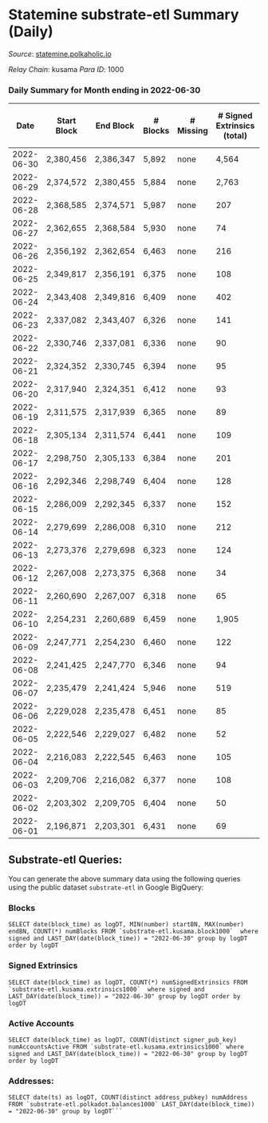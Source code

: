 # Statemine substrate-etl Summary (Daily)

_Source_: [statemine.polkaholic.io](https://statemine.polkaholic.io)

*Relay Chain*: kusama
*Para ID*: 1000



### Daily Summary for Month ending in 2022-06-30


| Date | Start Block | End Block | # Blocks | # Missing | # Signed Extrinsics (total) | # Active Accounts | # Addresses with Balances | # Events | # Transfers | # XCM Transfers In | # XCM Transfers Out |
| ---- | ----------- | --------- | -------- | --------- | --------------------------- | ----------------- | ------------------------- | -------- | ----------- | ------------------ | ------------------- |
| 2022-06-30 | 2,380,456 | 2,386,347 | 5,892 | none | 4,564 | 4,441 | 55,762 | 167,419 | 20,393 ($98,864.59) | 23 ($960.59) | 35 ($21,507.45) |
| 2022-06-29 | 2,374,572 | 2,380,455 | 5,884 | none | 2,763 | 2,664 | 46,090 | 143,462 | 16,705 ($41,481.20) | 18 ($1,020.93) | 13 ($6,910.48) |
| 2022-06-28 | 2,368,585 | 2,374,571 | 5,987 | none | 207 | 26 | 36,365 | 45,541 | 3,398 ($456,572) | 4 ($12.19) | 24 ($114,894) |
| 2022-06-27 | 2,362,655 | 2,368,584 | 5,930 | none | 74 | 36 | 36,356 | 13,667 | 1,437 ($198,145) | 9 ($95.29) | 30 ($23,219.03) |
| 2022-06-26 | 2,356,192 | 2,362,654 | 6,463 | none | 216 | 55 | 36,347 | 15,957 | 2,134 ($489,806) | 16 ($2,679.80) | 46 ($62,081.50) |
| 2022-06-25 | 2,349,817 | 2,356,191 | 6,375 | none | 108 | 51 | 36,341 | 15,419 | 2,104 ($789,458) | 19 ($4,348.14) | 53 ($85,600.88) |
| 2022-06-24 | 2,343,408 | 2,349,816 | 6,409 | none | 402 | 163 | 36,335 | 19,367 | 4,368 ($930,611) | 72 ($27,490.91) | 220 ($327,451) |
| 2022-06-23 | 2,337,082 | 2,343,407 | 6,326 | none | 141 | 64 | 36,307 | 50,552 | 7,166 ($237,695) | 19 ($9,541.45) | 62 ($76,186.98) |
| 2022-06-22 | 2,330,746 | 2,337,081 | 6,336 | none | 90 | 49 | 31,292 | 15,072 | 1,887 ($339,553) | 22 ($27,189.67) | 41 ($101,113) |
| 2022-06-21 | 2,324,352 | 2,330,745 | 6,394 | none | 95 | 49 | 31,279 | 15,359 | 2,003 ($556,489) | 25 ($1,514.03) | 38 ($43,970.71) |
| 2022-06-20 | 2,317,940 | 2,324,351 | 6,412 | none | 93 | 43 | 31,262 | 15,182 | 1,823 ($448,105) | 26 ($1,583.83) | 32 ($29,886.77) |
| 2022-06-19 | 2,311,575 | 2,317,939 | 6,365 | none | 89 | 37 | 31,246 | 14,960 | 1,722 ($335,207) | 25 ($17,674.44) | 29 ($203,387) |
| 2022-06-18 | 2,305,134 | 2,311,574 | 6,441 | none | 109 | 44 | 31,237 | 15,495 | 2,065 ($4,042,104) | 18 ($4,814.47) | 37 ($905,652) |
| 2022-06-17 | 2,298,750 | 2,305,133 | 6,384 | none | 201 | 93 | 31,222 | 16,479 | 2,784 ($1,207,155) | 13 ($2,507.04) | 97 ($958,947) |
| 2022-06-16 | 2,292,346 | 2,298,749 | 6,404 | none | 128 | 64 | 31,211 | 15,142 | 1,787 ($1,753,375) | 11 ($813.62) | 31 ($79,150.63) |
| 2022-06-15 | 2,286,009 | 2,292,345 | 6,337 | none | 152 | 34 | 31,202 | 85,643 | 12,267 ($143,478) | 14 ($40,196.12) | 38 ($64,076.16) |
| 2022-06-14 | 2,279,699 | 2,286,008 | 6,310 | none | 212 | 44 | 21,188 | 16,140 | 2,467 ($252,873) | 32 ($14,945.74) | 52 ($202,035) |
| 2022-06-13 | 2,273,376 | 2,279,698 | 6,323 | none | 124 | 35 | 21,161 | 15,643 | 2,276 ($185,002) | 35 ($10,624.57) | 36 ($53,527.44) |
| 2022-06-12 | 2,267,008 | 2,273,375 | 6,368 | none | 34 | 14 | 21,138 | 13,818 | 860 ($32,551.12) | 8 ($1,546.11) | 10 ($16,574.67) |
| 2022-06-11 | 2,260,690 | 2,267,007 | 6,318 | none | 65 | 29 | 21,133 | 14,443 | 1,313 ($108,619) | 40 ($1,693.78) | 22 ($57,186.26) |
| 2022-06-10 | 2,254,231 | 2,260,689 | 6,459 | none | 1,905 | 1,859 | 21,125 | 26,142 | 3,655 ($104,171) | 24 ($12,236.27) | 11 ($32,523.46) |
| 2022-06-09 | 2,247,771 | 2,254,230 | 6,460 | none | 122 | 45 | 22,929 | 27,362 | 2,151 ($292,379) | 11 ($3,113.34) | 18 ($42,683.30) |
| 2022-06-08 | 2,241,425 | 2,247,770 | 6,346 | none | 94 | 39 | 22,910 | 14,986 | 1,876 ($126,580) | 12 ($752.46) | 14 ($72,648.60) |
| 2022-06-07 | 2,235,479 | 2,241,424 | 5,946 | none | 519 | 35 | 22,890 | 16,534 | 2,026 ($207,916) | 21 ($18,371.72) | 5 ($6,798.04) |
| 2022-06-06 | 2,229,028 | 2,235,478 | 6,451 | none | 85 | 34 | 22,441 | 15,081 | 1,755 ($56,860.79) | 18 ($3,910.17) | 10 ($17,805.06) |
| 2022-06-05 | 2,222,546 | 2,229,027 | 6,482 | none | 52 | 23 | 22,430 | 14,383 | 1,159 ($14,604.14) | 10 ($39.37) | 14 ($5,283.34) |
| 2022-06-04 | 2,216,083 | 2,222,545 | 6,463 | none | 105 | 39 | 22,421 | 15,298 | 1,894 ($56,377.18) | 16 ($11,904.02) | 12 ($8,925.89) |
| 2022-06-03 | 2,209,706 | 2,216,082 | 6,377 | none | 108 | 30 | 22,408 | 15,046 | 1,815 ($35,140.71) | 13 ($1,327.14) | 11 ($3,752.84) |
| 2022-06-02 | 2,203,302 | 2,209,705 | 6,404 | none | 50 | 25 | 22,390 | 14,175 | 1,138 ($15,298.44) | 5 ($1,822.56) | 8 ($2,931.16) |
| 2022-06-01 | 2,196,871 | 2,203,301 | 6,431 | none | 69 | 29 | 22,380 | 14,432 | 1,286 ($100,377) | 3 ($1,841.37) | 15 ($13,655.42) |

## Substrate-etl Queries:
You can generate the above summary data using the following queries using the public dataset `substrate-etl` in Google BigQuery:


### Blocks
```
SELECT date(block_time) as logDT, MIN(number) startBN, MAX(number) endBN, COUNT(*) numBlocks FROM `substrate-etl.kusama.block1000`  where signed and LAST_DAY(date(block_time)) = "2022-06-30" group by logDT order by logDT
```


### Signed Extrinsics
```
SELECT date(block_time) as logDT, COUNT(*) numSignedExtrinsics FROM `substrate-etl.kusama.extrinsics1000`  where signed and LAST_DAY(date(block_time)) = "2022-06-30" group by logDT order by logDT
```


### Active Accounts
```
SELECT date(block_time) as logDT, COUNT(distinct signer_pub_key) numAccountsActive FROM `substrate-etl.kusama.extrinsics1000` where signed and LAST_DAY(date(block_time)) = "2022-06-30" group by logDT order by logDT
```


### Addresses:
```
SELECT date(ts) as logDT, COUNT(distinct address_pubkey) numAddress FROM `substrate-etl.polkadot.balances1000` LAST_DAY(date(block_time)) = "2022-06-30" group by logDT```

